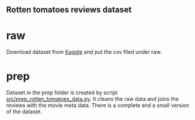 ## Rotten tomatoes reviews dataset

# raw
Download dataset from [Kaggle](https://www.kaggle.com/datasets/stefanoleone992/rotten-tomatoes-movies-and-critic-reviews-dataset/data) and put the csv filed under raw.

# prep
Dataset in the prep folder is created by script [src/prep_rotten_tomatoes_data.py](../../src/prep_rotten_tomatoes_data.py).
It cleans the raw data and joins the reviews with the movie meta data. There is a complete and a small version of the dataset.
